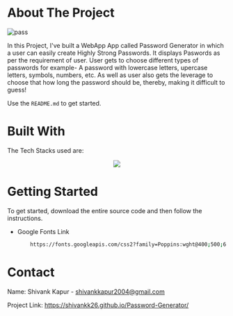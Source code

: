 <!-- ABOUT THE PROJECT -->
# About The Project
![pass](https://github.com/ShivankK26/Password-Generator/assets/115289871/fb5443cd-4449-495b-afcb-29812064f5f7)






In this Project, I've built a WebApp App called Password Generator in which a user can easily create Highly Strong Passwords. It displays Paswords as per the requirement of user. User gets to choose different types of passwords for example- A password with lowercase letters, upercase letters, symbols, numbers, etc. As well as user also gets the leverage to choose that how long the password should be, thereby, making it difficult to guess! 


Use the `README.md` to get started.



<!-- BUILT WITH -->
# Built With

The Tech Stacks used are:

<div align="center">
<a href="https://skillicons.dev">
    <img src="https://skillicons.dev/icons?i=html,css,js" />
</a>
</div>



<!-- GETTING STARTED -->
# Getting Started
To get started, download the entire source code and then follow the instructions.

  
* Google Fonts Link

  ```sh
      https://fonts.googleapis.com/css2?family=Poppins:wght@400;500;600&display=swap
  ```


  
<!-- CONTACT -->
# Contact

Name: Shivank Kapur - shivankkapur2004@gmail.com

Project Link: https://shivankk26.github.io/Password-Generator/
